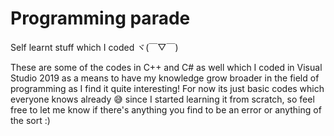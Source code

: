 # Programming parade
Self learnt stuff which I coded ヾ(￣▽￣)

These are some of the codes in C++ and C# as well which I coded in Visual Studio 2019 as a means to have my knowledge grow broader in the field of programming as I find it quite interesting!
For now its just basic codes which everyone knows already 😅 since I started learning it from scratch, so feel free to let me know if there's anything you find to be an error or anything of the sort :)
